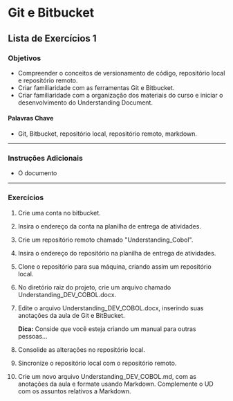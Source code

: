 # Git e Bitbucket
## Lista de Exercícios 1 
### Objetivos
- Compreender o conceitos de versionamento de código, repositório local e repositório remoto.  
- Criar familiaridade com as ferramentas Git e Bitbucket. 
- Criar familiaridade com a organização dos materiais do curso e iniciar o desenvolvimento do Understanding Document. 

#### Palavras Chave  
- Git, Bitbucket, repositório local, repositório remoto, markdown. 

---
### Instruções Adicionais 
- O documento 

--- 
### Exercícios 
1. Crie uma conta no bitbucket. 

2. Insira o endereço da conta na planilha de entrega de atividades. 

3. Crie um repositório remoto chamado "Understanding_Cobol". 

4. Insira o endereço do repositório na planilha de entrega de atividades. 

5. Clone o repositório para sua máquina, criando assim um repositório local. 

6. No diretório raiz do projeto, crie um arquivo chamado Understanding_DEV_COBOL.docx.

7. Edite o arquivo Understanding_DEV_COBOL.docx, inserindo suas anotações da aula de Git e BitBucket. 

    **Dica:** Conside que você esteja criando um manual para outras pessoas... 

8. Consolide as alterações no repositório local. 

9. Sincronize o repositório local com o repositório remoto. 

10. Crie um novo arquivo Understanding_DEV_COBOL.md, com as anotações da aula e formate usando Markdown. Complemente o UD com os assuntos relativos a Markdown. 



